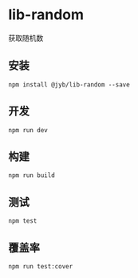 # lib-random

获取随机数

## 安装

```shell
npm install @jyb/lib-random --save
```

## 开发

```shell
npm run dev
```

## 构建

```shell
npm run build
```

## 测试

```shell
npm test
```

## 覆盖率

```shell
npm run test:cover
```
